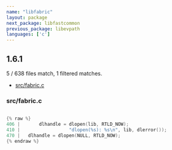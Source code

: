 ```yaml
---
name: "libfabric"
layout: package
next_package: libfastcommon
previous_package: libevpath
languages: ['c']
---
```

## 1.6.1
5 / 638 files match, 1 filtered matches.

 - [src/fabric.c](#srcfabricc)

### src/fabric.c

```c

{% raw %}
406 | 		dlhandle = dlopen(lib, RTLD_NOW);
410 | 			       "dlopen(%s): %s\n", lib, dlerror());
470 | 	dlhandle = dlopen(NULL, RTLD_NOW);
{% endraw %}

```